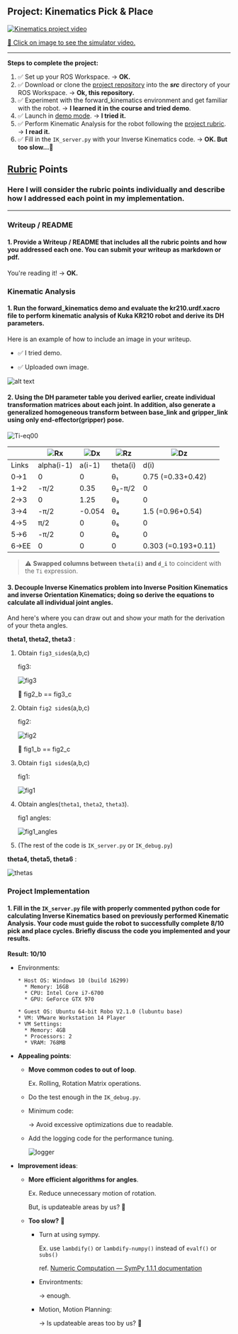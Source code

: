 ## Project: Kinematics Pick & Place

[![Kinematics project video](./misc_images/video-snapshot00.jpg)](https://youtu.be/J0nR4XqxEBI)

[📄 Click on image to see the simulator video.](https://youtu.be/J0nR4XqxEBI)

---


**Steps to complete the project:**

1. ✅ Set up your ROS Workspace.
  → **OK.**
2. ✅ Download or clone the [project repository](https://github.com/udacity/RoboND-Kinematics-Project) into the ***src*** directory of your ROS Workspace.
  → **Ok, this repository.**
3. ✅ Experiment with the forward_kinematics environment and get familiar with the robot.
  → **I learned it in the course and tried demo**.
4. ✅ Launch in [demo mode](https://classroom.udacity.com/nanodegrees/nd209/parts/7b2fd2d7-e181-401e-977a-6158c77bf816/modules/8855de3f-2897-46c3-a805-628b5ecf045b/lessons/91d017b1-4493-4522-ad52-04a74a01094c/concepts/ae64bb91-e8c4-44c9-adbe-798e8f688193).
  → **I tried it.**
5. ✅ Perform Kinematic Analysis for the robot following the [project rubric](https://review.udacity.com/#!/rubrics/972/view).
  → **I read it.**
6. ✅ Fill in the `IK_server.py` with your Inverse Kinematics code. 
  → **OK. But too slow...🤔**

[//]: # (Image References)

[image1]: ./misc_images/demo01.jpg
[image2]: ./misc_images/misc3.png
[image3]: ./misc_images/misc2.png
[Rx]: ./misc_images/R_x(alpha_{i-1}).png
[Dx]: ./misc_images/D_x(a_{i-1}).png
[Rz]: ./misc_images/R_z(theta_i).png
[Dz]: ./misc_images/D_z(d_i).png
[Ti-eq00]: ./misc_images/Ti-eq00.png "T^{i-1}_{i}=R_x(\alpha_{i-1}) D_x(a_{i-1}) R_z(\theta_i) D_z(d_i)"
[logger]: ./misc_images/logger.gif
[fig1]: ./misc_images/fig1.png
[fig1_angles]: ./misc_images/fig1_angles.png
[fig2]: ./misc_images/fig2.png
[fig3]: ./misc_images/fig3.png

## [Rubric](https://review.udacity.com/#!/rubrics/972/view) Points
### Here I will consider the rubric points individually and describe how I addressed each point in my implementation.  

---
### Writeup / README

#### 1. Provide a Writeup / README that includes all the rubric points and how you addressed each one.  You can submit your writeup as markdown or pdf.  

You're reading it! → **OK.**

### Kinematic Analysis
#### 1. Run the forward_kinematics demo and evaluate the kr210.urdf.xacro file to perform kinematic analysis of Kuka KR210 robot and derive its DH parameters.

Here is an example of how to include an image in your writeup.

* ✅ I tried demo.

* ✅ Uploaded own image.

![alt text][image1]

#### 2. Using the DH parameter table you derived earlier, create individual transformation matrices about each joint. In addition, also generate a generalized homogeneous transform between base_link and gripper_link using only end-effector(gripper) pose.

![Ti-eq00]

|     | ![Rx]      | ![Dx]  | ![Rz]    | ![Dz]
---   | ---        | ---    | ---      | ---
Links | alpha(i-1) | a(i-1) | theta(i) | d(i)
0->1  | 0          | 0      | θ₁       | 0.75 (=0.33+0.42)
1->2  | -π/2       | 0.35   | θ₂-π/2   | 0
2->3  | 0          | 1.25   | θ₃       | 0
3->4  | -π/2       | -0.054 | θ₄       | 1.5 (=0.96+0.54)
4->5  | π/2        | 0      | θ₅       | 0
5->6  | -π/2       | 0      | θ₆       | 0
6->EE | 0          | 0      | 0        | 0.303 (=0.193+0.11)

> ⚠ **Swapped columns between `theta(i)` and `d_i`** to coincident with the `Ti` expression.

#### 3. Decouple Inverse Kinematics problem into Inverse Position Kinematics and inverse Orientation Kinematics; doing so derive the equations to calculate all individual joint angles.

And here's where you can draw out and show your math for the derivation of your theta angles.

**theta1, theta2, theta3** :

1. Obtain `fig3_side`s(a,b,c)

    fig3:

    ![fig3][fig3]

    📝 fig2_b == fig3_c

1. Obtain `fig2 side`s(a,b,c)

    fig2:

    ![fig2][fig2]

    📝 fig1_b == fig2_c


1. Obtain `fig1 side`s(a,b,c)

    fig1:

    ![fig1][fig1]

1. Obtain angles(`theta1`, `theta2`, `theta3`).

    fig1 angles:

    ![fig1_angles][fig1_angles]

1. (The rest of the code is `IK_server.py` or `IK_debug.py`)

**theta4, theta5, theta6** :

![thetas](misc_images/theta_4_5_6_ex.png)

### Project Implementation

#### 1. Fill in the `IK_server.py` file with properly commented python code for calculating Inverse Kinematics based on previously performed Kinematic Analysis. Your code must guide the robot to successfully complete 8/10 pick and place cycles. Briefly discuss the code you implemented and your results. 

**Result: 10/10**

* Environments:

  ```text
  * Host OS: Windows 10 (build 16299)
    * Memory: 16GB
    * CPU: Intel Core i7-6700
    * GPU: GeForce GTX 970

  * Guest OS: Ubuntu 64-bit Robo V2.1.0 (lubuntu base)
  * VM: VMware Workstation 14 Player
  * VM Settings:
    * Memory: 4GB
    * Processors: 2
    * VRAM: 768MB
  ```

* **Appealing points**:
  * **Move common codes to out of loop**.

    Ex. Rolling, Rotation Matrix operations.

  * Do the test enough in the `IK_debug.py`.

  * Minimum code:

    → Avoid excessive optimizations due to readable.

  * Add the logging code for the performance tuning.

    ![logger]

* **Improvement ideas**:
  * **More efficient algorithms for angles**.

    Ex. Reduce unnecessary motion of rotation.

    But, is updateable areas by us? 🤔

  * **Too slow?** 🤔
    * Turn at using sympy.

      Ex. use `lambdify()` or `lambdify-numpy()` instead of `evalf()` or `subs()`

      ref. [Numeric Computation — SymPy 1.1.1 documentation](http://docs.sympy.org/latest/modules/numeric-computation.html)

    * Environtments:

      → enough.

    * Motion, Motion Planning:

      → Is updateable areas too  by us? 🤔 
